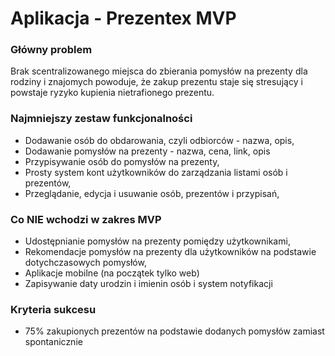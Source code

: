# Aplikacja - Prezentex MVP

### Główny problem
Brak scentralizowanego miejsca do zbierania pomysłów na prezenty dla rodziny i znajomych powoduje, że zakup prezentu staje się stresujący i powstaje ryzyko kupienia nietrafionego prezentu.

### Najmniejszy zestaw funkcjonalności
- Dodawanie osób do obdarowania, czyli odbiorców - nazwa, opis,
- Dodawanie pomysłów na prezenty - nazwa, cena, link, opis
- Przypisywanie osób do pomysłów na prezenty,
- Prosty system kont użytkowników do zarządzania listami osób i prezentów,
- Przeglądanie, edycja i usuwanie osób, prezentów i przypisań,

### Co NIE wchodzi w zakres MVP
- Udostępnianie pomysłów na prezenty pomiędzy użytkownikami,
- Rekomendacje pomysłów na prezenty dla użytkowników na podstawie dotychczasowych pomysłów,
- Aplikacje mobilne (na początek tylko web)
- Zapisywanie daty urodzin i imienin osób i system notyfikacji

### Kryteria sukcesu
- 75% zakupionych prezentów na podstawie dodanych pomysłów zamiast spontanicznie